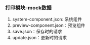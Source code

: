 ### 打印模块-mock数据

1. system-component.json: 系统组件
2. preview-component.json：预览组件
3. save.json：保存时的请求
4. update.json：更新时的请求


